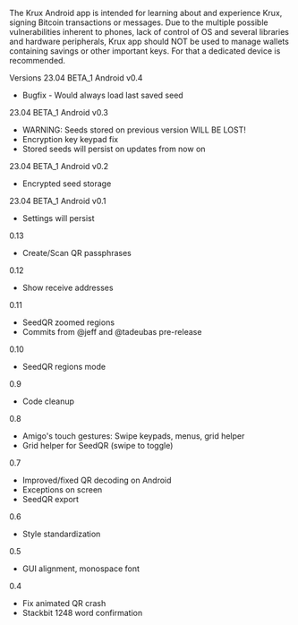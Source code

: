The Krux Android app is intended for learning about and experience Krux, signing Bitcoin transactions or messages.
Due to the multiple possible vulnerabilities inherent to phones, lack of control of OS and several libraries and hardware peripherals, Krux app should NOT be used to manage wallets containing savings or other important keys. For that a dedicated device is recommended.

Versions
23.04 BETA_1 Android v0.4
- Bugfix - Would always load last saved seed

23.04 BETA_1 Android v0.3
- WARNING: Seeds stored on previous version WILL BE LOST!
- Encryption key keypad fix
- Stored seeds will persist on updates from now on

23.04 BETA_1 Android v0.2
- Encrypted seed storage

23.04 BETA_1 Android v0.1
- Settings will persist

0.13
- Create/Scan QR passphrases

0.12
- Show receive addresses 

0.11
- SeedQR zoomed regions
- Commits from @jeff and @tadeubas pre-release

0.10
- SeedQR regions mode

0.9
- Code cleanup

0.8
- Amigo's touch gestures: Swipe keypads, menus, grid helper
- Grid helper for SeedQR (swipe to toggle)

0.7
- Improved/fixed QR decoding on Android
- Exceptions on screen
- SeedQR export

0.6
- Style standardization

0.5
- GUI alignment, monospace font

0.4 
- Fix animated QR crash
- Stackbit 1248 word confirmation

